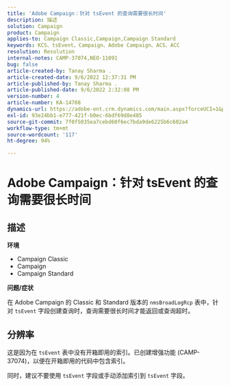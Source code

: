 ```yaml
---
title: 'Adobe Campaign：针对 tsEvent 的查询需要很长时间'
description: 描述
solution: Campaign
product: Campaign
applies-to: Campaign Classic,Campaign,Campaign Standard
keywords: KCS、tsEvent、Campaign、Adobe Campaign、ACS、ACC
resolution: Resolution
internal-notes: CAMP-37074,NEO-11091
bug: false
article-created-by: Tanay Sharma .
article-created-date: 9/6/2022 12:37:31 PM
article-published-by: Tanay Sharma .
article-published-date: 9/6/2022 2:32:08 PM
version-number: 4
article-number: KA-14708
dynamics-url: https://adobe-ent.crm.dynamics.com/main.aspx?forceUCI=1&pagetype=entityrecord&etn=knowledgearticle&id=a03690ab-e02d-ed11-9db1-002248086735
exl-id: 93e24bb1-e777-421f-b0ec-6bdf69d8e485
source-git-commit: 7f0f5035ea7cebd60f6ec7bda9de6225b6c602a4
workflow-type: tm+mt
source-wordcount: '117'
ht-degree: 94%

---
```


# Adobe Campaign：针对 tsEvent 的查询需要很长时间

## 描述


<b>环境</b>

- Campaign Classic
- Campaign
- Campaign Standard




<b>问题/症状</b>

在 Adobe Campaign 的 Classic 和 Standard 版本的 `nmsBroadLogRcp` 表中，针对 `tsEvent` 字段创建查询时，查询需要很长时间才能返回或查询超时。


## 分辨率


这是因为在 `tsEvent` 表中没有开箱即用的索引。已创建增强功能 (CAMP-37074)，以便在开箱即用的代码中包含索引。

同时，建议不要使用 `tsEvent` 字段或手动添加索引到 `tsEvent` 字段。
